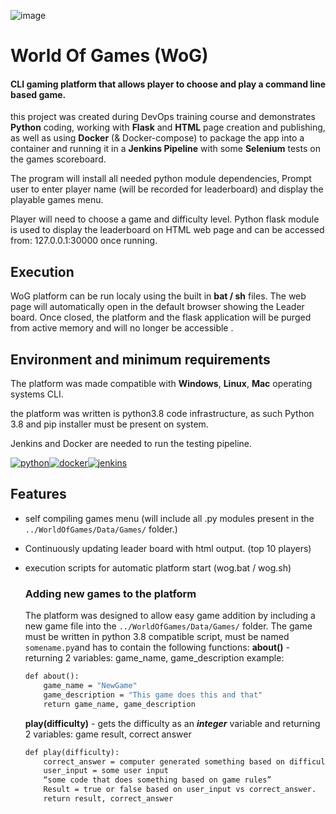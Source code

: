 ![image](https://user-images.githubusercontent.com/97593405/157765848-53b2e1a3-c233-4a60-9513-c60f4443fa73.png)

# World Of Games (WoG)  
#### CLI gaming platform that allows player to choose and play a command line based game.
this project was created during DevOps training course and demonstrates **Python** coding, working with **Flask** and **HTML** page creation and publishing, as well as using **Docker** (& Docker-compose) to package the app into a container and running it in a **Jenkins Pipeline** with some **Selenium** tests on the games scoreboard.  

The program will install all needed python module dependencies, Prompt user to enter player name (will be recorded for leaderboard) and display the playable games menu. 

Player will need to choose a game and difficulty level. 
Python flask module is used to display the leaderboard  on HTML web page and can be accessed from: 127.0.0.1:30000 once running. 

## Execution

WoG platform can be run localy using the built in **bat / sh** files. The web page will automatically open in the default browser showing the Leader board. Once closed, the platform and the flask application will be purged from active memory and will no longer be accessible .




## Environment and minimum requirements

The platform was made compatible with **Windows**, **Linux**, **Mac** operating systems CLI.

the platform was written is python3.8 code infrastructure, as such 
Python 3.8 and pip installer must be present on system.

Jenkins and Docker are needed to run the testing pipeline.

[![python](https://user-images.githubusercontent.com/97593405/157931793-17ac9e96-93e6-40ec-9e12-6b612d157d35.png)][1][![docker](https://user-images.githubusercontent.com/97593405/157931835-9583e015-793d-4777-9dc3-8e8a23661bd0.png)][2][![jenkins](https://user-images.githubusercontent.com/97593405/157931843-2c274077-857d-43e4-9e75-14ac02d3f7fc.png)][3]

[1]: https://www.python.org/downloads/release/python-380/
[2]: https://www.docker.com/products/docker-desktop
[3]: https://www.jenkins.io/download/


## Features

- self compiling games menu (will include all .py modules present in the `../WorldOfGames/Data/Games/` folder.)

- Continuously updating leader board with html output. (top 10 players) 

- execution scripts for automatic platform start (wog.bat / wog.sh)



    ### Adding new games to the platform

    The platform was designed to allow easy game addition by including a new game file into the 
    `../WorldOfGames/Data/Games/` folder. The game must be written in python 3.8 compatible script,
    must be named `somename.py`and has to contain the following functions:
    **about()**  -  returning 2 variables: game_name, game_description
    example:
    ```python3.8
    def about():
   	    game_name = "NewGame"
    	game_description = "This game does this and that"
        return game_name, game_description
    ```
    **play(difficulty)** - gets the difficulty  as an **_integer_** variable and returning 2 variables: game result, correct answer
    ```python3.8
    def play(difficulty):
        correct_answer = computer generated something based on difficulty.
        user_input = some user input
        “some code that does something based on game rules”
        Result = true or false based on user_input vs correct_answer.
        return result, correct_answer
    ```	


